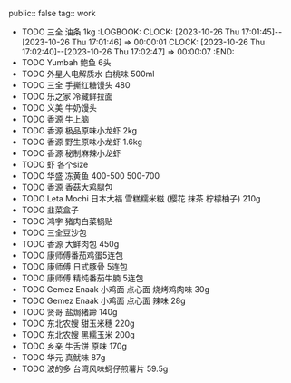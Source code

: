 public:: false
tag:: work

- TODO 三全 油条 1kg
  :LOGBOOK:
  CLOCK: [2023-10-26 Thu 17:01:45]--[2023-10-26 Thu 17:01:46] =>  00:00:01
  CLOCK: [2023-10-26 Thu 17:02:40]--[2023-10-26 Thu 17:02:47] =>  00:00:07
  :END:
- TODO Yumbah 鲍鱼 6头
- TODO 外星人电解质水 白桃味 500ml
- TODO 三全 手撕红糖馒头 480
- TODO 乐之家 冷藏鲜拉面
- TODO 义美 牛奶馒头
- TODO 香源 牛上脑
- TODO 香源 极品原味小龙虾 2kg
- TODO 香源 野生原味小龙虾 1.6kg
- TODO 香源 秘制麻辣小龙虾
- TODO 虾 各个size
- TODO 华盛 冻黄鱼 400-500 500-700
- TODO 香源 香菇大鸡腿包
- TODO Leta Mochi 日本大福 雪糕糯米糍 (樱花 抹茶 柠檬柚子) 210g
- TODO 韭菜盒子
- TODO 鸿字 猪肉白菜锅贴
- TODO 三全豆沙包
- TODO 香源 大鲜肉包 450g
- TODO 康师傅番茄鸡蛋5连包
- TODO 康师傅 日式豚骨 5连包
- TODO 康师傅 精炖番茄牛腩 5连包
- TODO Gemez Enaak 小鸡面 点心面 烧烤鸡肉味 30g
- TODO Gemez Enaak 小鸡面 点心面 辣味 28g
- TODO 贤哥 盐焗猪蹄 140g
- TODO 东北农嫂 甜玉米穗 220g
- TODO 东北农嫂 黑糯玉米 200g
- TODO 乡亲 牛舌饼 原味 170g
- TODO 华元 真鱿味 87g
- TODO 波的多 台湾风味蚵仔煎薯片 59.5g